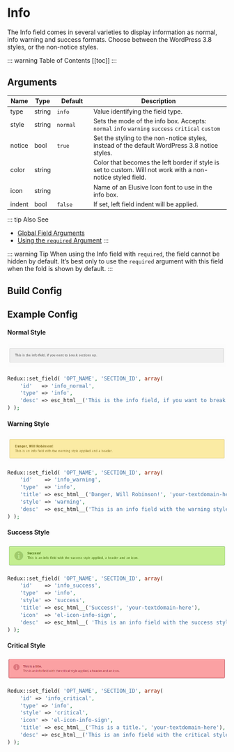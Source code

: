# Info

The Info field comes in several varieties to display information as normal, info warning and success formats.  Choose between the WordPress 3.8 styles, or the non-notice styles.

::: warning Table of Contents
[[toc]]
:::

## Arguments
|Name|Type|<div style="width:70px;">Default</div>|Description|
|--- |--- |--- |--- |
|type|string|`info`|Value identifying the field type.|
|style|string|`normal`|Sets the mode of the info box.  Accepts:  `normal` `info` `warning` `success` `critical` `custom`|
|notice|bool|`true`|Set the styling to the non-notice styles, instead of the default WordPress 3.8 notice styles.|
|color|string||Color that becomes the left border if style is set to custom. Will not work with a non-notice styled field.|
|icon|string||Name of an Elusive Icon font to use in the info box.|
|indent|bool|`false`|If set, left field indent will be applied.|

::: tip Also See
- [Global Field Arguments](../configuration/fields/arguments.md)
- [Using the `required` Argument](../configuration/fields/required.md)
:::

::: warning Tip
When using the Info field with `required`, the field cannot be hidden by default.  It’s best only to use the `required` argument with this field when the fold is shown by default.
:::

## Build Config
<script>
import builder from './info.json';
export default {
    data () {
        return {
            builder: builder,
            defaults: {}
        };
    }
}
</script>
<builder :builder_json="builder" :builder_defaults="defaults" />

## Example Config

#### Normal Style
<span style="display:block;text-align:center">![](./img/info_normal.png)</span>

```php
Redux::set_field( 'OPT_NAME', 'SECTION_ID', array(
    'id'   => 'info_normal',
    'type' => 'info',
    'desc' => esc_html__('This is the info field, if you want to break sections up.', 'your-textdomain-here')
) );
```

#### Warning Style

<span style="display:block;text-align:center">![](./img/info_warning.png)</span>

```php
Redux::set_field( 'OPT_NAME', 'SECTION_ID', array(
    'id'    => 'info_warning',
    'type'  => 'info',
    'title' => esc_html__('Danger, Will Robinson!', 'your-textdomain-here'),
    'style' => 'warning',
    'desc'  => esc_html__('This is an info field with the warning style applied and a header.', 'your-textdomain-here')
) );
```

#### Success Style

<span style="display:block;text-align:center">![](./img/info_success.png)</span>

```php
Redux::set_field( 'OPT_NAME', 'SECTION_ID', array(
    'id'    => 'info_success',
    'type'  => 'info',
    'style' => 'success',
    'title' => esc_html__('Success!', 'your-textdomain-here'),
    'icon'  => 'el-icon-info-sign',
    'desc'  => esc_html__( 'This is an info field with the success style applied, a header and an icon.', 'your-textdomain-here')
) );
```

#### Critical Style
<span style="display:block;text-align:center">![](./img/info_critical.png)</span>

```php
Redux::set_field( 'OPT_NAME', 'SECTION_ID', array(
    'id' => 'info_critical',
    'type' => 'info',
    'style' => 'critical',
    'icon' => 'el-icon-info-sign',
    'title' => esc_html__('This is a title.', 'your-textdomain-here'),
    'desc' => esc_html__('This is an info field with the critical style applied, a header and an icon.', 'your-textdomain-here')
) );
```

